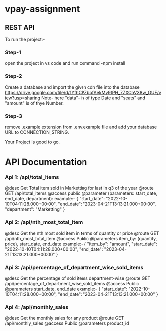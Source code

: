 # vpay-assignment

## REST API

To run the project:-
### Step-1
open the project in vs code and run command
-npm install

### Step-2
Create a database and import the given cdn file into the database https://drive.google.com/file/d/1YfhCPZbofAekMy9tPH_7ZXChVX8w_OUF/view?usp=sharing
Note- here "data"- is of type Date and "seats" and "amount" is of thye Number.

### Step-3
remove .example extension from .env.example file and add your database URL to CONNECTION_STRING.

Your Project is good to go.

# API Documentation

### Api 1: /api/total_items
@desc Get Total item sold in Marketting for last in q3 of the year
@route GET /api/total_items
@access public
@parameter (parameters: start_date, end_date, department):
example:- {
             "start_date": "2022-10-10T04:11:28.000+00:00",
             "end_date": "2023-04-21T13:13:21.000+00:00",
             "department": "Marketting"
          }

### Api 2: /api/nth_most_total_item
@desc Get the nth most sold item in terms of quantity or price
@route GET /api/nth_most_total_item
@access Public
@parameters item_by: (quantity, price), start_date, end_date
example:- {
             "item_by": "amount",
             "start_date": "2022-10-10T04:11:28.000+00:00",
             "end_date": "2023-04-21T13:13:21.000+00:00"
          }
          
### Api 3: /api/percentage_of_department_wise_sold_items
@desc Get the percentage of sold items department-wise
@route GET /api/percentage_of_department_wise_sold_items
@access Public
@parameters start_date, end_date
example:- {
             "start_date": "2022-10-10T04:11:28.000+00:00",
             "end_date": "2023-04-21T13:13:21.000+00:00"
          }
          
### Api 4: /api/monthly_sales
@desc Get the monthly sales for any product
@route GET /api/monthly_sales
@access Public
@parameters product_id
